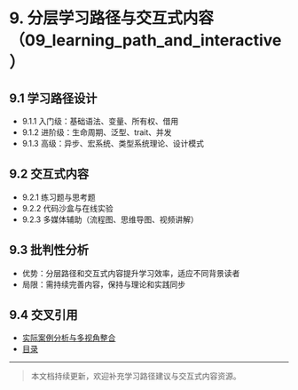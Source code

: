 # 9. 分层学习路径与交互式内容（09_learning_path_and_interactive）

## 9.1 学习路径设计

- 9.1.1 入门级：基础语法、变量、所有权、借用
- 9.1.2 进阶级：生命周期、泛型、trait、并发
- 9.1.3 高级：异步、宏系统、类型系统理论、设计模式

## 9.2 交互式内容

- 9.2.1 练习题与思考题
- 9.2.2 代码沙盒与在线实验
- 9.2.3 多媒体辅助（流程图、思维导图、视频讲解）

## 9.3 批判性分析

- 优势：分层路径和交互式内容提升学习效率，适应不同背景读者
- 局限：需持续完善内容，保持与理论和实践同步

## 9.4 交叉引用

- [实际案例分析与多视角整合](06_case_studies.md)
- [目录](index.md)

---

> 本文档持续更新，欢迎补充学习路径建议与交互式内容资源。
